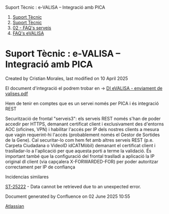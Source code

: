Suport Tècnic : e-VALISA – Integració amb PICA  

1.  [Suport Tècnic](index.html)
2.  [Suport Tècnic](13893782.html)
3.  [02 - FAQ's serveis](26313393.html)
4.  [FAQ's eVALISA](28705569.html)

Suport Tècnic : e-VALISA – Integració amb PICA
==============================================

Created by Cristian Morales, last modified on 10 April 2025

  

El document d'integració el podrem trobar en → [DI eVALISA - enviament de valises.pdf](https://llicenciesaoc.sharepoint.com/:b:/s/Tecnologia/EeV8RTWIpGlNnALdPX8qh5cB6xDxGVsW4FPIPEyHXM-xYg?e=Fg5HDL)

Hem de tenir en comptes que es un servei només per PICA i és integració REST

Securització de frontal "serveis3": els serveis REST només s'han de poder accedir per HTTPS, demanant certificat client i exclusivament des d'entorns AOC (oficines, VPN) i habilitar l'accés per IP dels nostres clients a mesura que vagin requerint-hi l'accés (probablement només el Gestor de Sortides de la Gene). Cal securitar-lo com hem fet amb altres serveis REST (p.e. Carpeta Ciudadana o VideoID idCATMòbil) demanant el certificat client i traslladar-lo a l'aplicació per que aquesta porti a terme la validació. És important també que la configuració del frontal traslladi a aplicació la IP original dl client (via capçalera X-FORWARDED-FOR) per poder autoritzar correctament per IP de confiança

Incidencias similares

[ST-25222](https://contacte.aoc.cat/browse/ST-25222?src=confmacro) - Data cannot be retrieved due to an unexpected error.

  

Document generated by Confluence on 02 June 2025 10:55

[Atlassian](http://www.atlassian.com/)